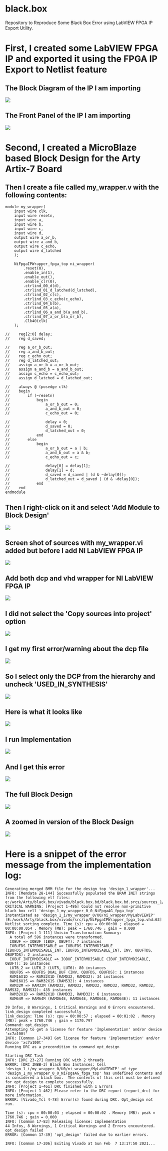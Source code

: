 # black.box
Repository to Reproduce Some Black Box Error using LabVIEW FPGA IP Export Utility.

# First, I created some LabVIEW FPGA IP and exported it using the FPGA IP Export to Netlist feature

## The Block Diagram of the IP I am importing
![](./pictures/Block.Diagram.png)

## The Front Panel of the IP I am importing
![](./pictures/Front.Panel.png)

# Second, I created a MicroBlaze based Block Design for the Arty Artix-7 Board

## Then I create a file called my_wrapper.v with the following contents:
```
module my_wrapper(
    input wire clk,
    input wire resetn,
    input wire a,
    input wire b,
    input wire c,
    input wire d,
    output wire a_or_b,
    output wire a_and_b,
    output wire c_echo,
    output wire d_latched
    );

    NiFpgaIPWrapper_fpga_top ni_wrapper(
        .reset(0),
        .enable_in(1),
        .enable_out(),
        .enable_clr(0),
        .ctrlind_00_d(d),
        .ctrlind_01_d_latched(d_latched),
        .ctrlind_02_c(c),
        .ctrlind_03_c_echo(c_echo),
        .ctrlind_04_b(b),
        .ctrlind_05_a(a),
        .ctrlind_06_a_and_b(a_and_b),
        .ctrlind_07_a_or_b(a_or_b),
        .Clk40(clk)
    );

//    reg[2:0] delay;
//    reg d_saved;

//    reg a_or_b_out;
//    reg a_and_b_out;
//    reg c_echo_out;
//    reg d_latched_out;
//    assign a_or_b = a_or_b_out;
//    assign a_and_b = a_and_b_out;
//    assign c_echo = c_echo_out;
//    assign d_latched = d_latched_out;

//    always @ (posedge clk)
//    begin
//        if (~resetn)
//            begin
//                a_or_b_out = 0;
//                a_and_b_out = 0;
//                c_echo_out = 0;

//                delay = 0;
//                d_saved = 0;
//                d_latched_out = 0;
//            end
//        else
//            begin
//                a_or_b_out = a | b;
//                a_and_b_out = a & b;
//                c_echo_out = c;

//                delay[0] = delay[1];
//                delay[1] = d;
//                d_saved = d_saved | (d & ~delay[0]);
//                d_latched_out = d_saved | (d & ~delay[0]);
//            end
//    end
endmodule
```

## Then I right-click on it and select 'Add Module to Block Design'
![](./pictures/00-Add.my.IP.to.Block.Design.png)

## Screen shot of sources with my_wrapper.vi added but before I add NI LabVIEW FPGA IP
![](./pictures/01-Without.Ni.Dcp.png)

## Add both dcp and vhd wrapper for NI LabVIEW FPGA IP
![](./pictures/02.Add.Ni.Ip.png)

## I did not select the 'Copy sources into project' option
![](./pictures/03.No.Copy.png)

## I get my first error/warning about the dcp file
![](./pictures/04.No.Dcp.Allowed.Error.png)

## So I select only the DCP from the hierarchy and uncheck 'USED_IN_SYNTHESIS'
![](./pictures/05.Ok.I.Removed.Synthesis.png)

## Here is what it looks like
![](./pictures/06.Dcp.Still.Appears.But.Unchecked.png)

## I run Implementation
![](./pictures/07.Synthesis.Ok.Implementation.Next.png)

## And I get this error
![](./pictures/08.Black.Box.Instance.Error.png)

## The full Block Design
![](./pictures/09-Full.Block.Design.png)

## A zoomed in version of the Block Design
![](./pictures/10-My.Ip.in.Block.Design.png)


# Here is a snippet of the error message from the implementation log:
```
Generating merged BMM file for the design top 'design_1_wrapper'...
INFO: [Memdata 28-144] Successfully populated the BRAM INIT strings from the following elf files: e:/work/Arty/black.box/vivado/black.box.bd/black.box.bd.srcs/sources_1/bd/design_1/ip/design_1_microblaze_0_0/data/mb_bootloop_le.elf 
CRITICAL WARNING: [Project 1-486] Could not resolve non-primitive black box cell 'design_1_my_wrapper_0_0_NiFpgaAG_fpga_top' instantiated as 'design_1_i/my_wrapper_0/U0/ni_wrapper/MyLabVIEWIP' [E:/work/Arty/black.box/vivado/src/ip/NiFpgaIPWrapper_fpga_top.vhd:63]
Netlist sorting complete. Time (s): cpu = 00:00:00 ; elapsed = 00:00:00.054 . Memory (MB): peak = 1760.746 ; gain = 0.000
INFO: [Project 1-111] Unisim Transformation Summary:
  A total of 596 instances were transformed.
  IOBUF => IOBUF (IBUF, OBUFT): 7 instances
  IOBUFDS_INTERMDISABLE => IOBUFDS_INTERMDISABLE (IBUFDS_INTERMDISABLE_INT, IBUFDS_INTERMDISABLE_INT, INV, OBUFTDS, OBUFTDS): 2 instances
  IOBUF_INTERMDISABLE => IOBUF_INTERMDISABLE (IBUF_INTERMDISABLE, OBUFT): 16 instances
  LUT6_2 => LUT6_2 (LUT5, LUT6): 80 instances
  OBUFDS => OBUFDS_DUAL_BUF (INV, OBUFDS, OBUFDS): 1 instances
  RAM16X1D => RAM32X1D (RAMD32, RAMD32): 34 instances
  RAM16X1S => RAM32X1S (RAMS32): 4 instances
  RAM32M => RAM32M (RAMD32, RAMD32, RAMD32, RAMD32, RAMD32, RAMD32, RAMS32, RAMS32): 435 instances
  RAM32X1D => RAM32X1D (RAMD32, RAMD32): 6 instances
  RAM64M => RAM64M (RAMD64E, RAMD64E, RAMD64E, RAMD64E): 11 instances

39 Infos, 8 Warnings, 1 Critical Warnings and 0 Errors encountered.
link_design completed successfully
link_design: Time (s): cpu = 00:00:57 ; elapsed = 00:01:02 . Memory (MB): peak = 1760.746 ; gain = 1170.797
Command: opt_design
Attempting to get a license for feature 'Implementation' and/or device 'xc7a100t'
INFO: [Common 17-349] Got license for feature 'Implementation' and/or device 'xc7a100t'
Running DRC as a precondition to command opt_design

Starting DRC Task
INFO: [DRC 23-27] Running DRC with 2 threads
ERROR: [DRC INBB-3] Black Box Instances: Cell 'design_1_i/my_wrapper_0/U0/ni_wrapper/MyLabVIEWIP' of type 'design_1_my_wrapper_0_0_NiFpgaAG_fpga_top' has undefined contents and is considered a black box.  The contents of this cell must be defined for opt_design to complete successfully.
INFO: [Project 1-461] DRC finished with 1 Errors
INFO: [Project 1-462] Please refer to the DRC report (report_drc) for more information.
ERROR: [Vivado_Tcl 4-78] Error(s) found during DRC. Opt_design not run.

Time (s): cpu = 00:00:03 ; elapsed = 00:00:02 . Memory (MB): peak = 1760.746 ; gain = 0.000
INFO: [Common 17-83] Releasing license: Implementation
44 Infos, 8 Warnings, 1 Critical Warnings and 2 Errors encountered.
opt_design failed
ERROR: [Common 17-39] 'opt_design' failed due to earlier errors.

INFO: [Common 17-206] Exiting Vivado at Sun Feb  7 13:17:50 2021...
```
